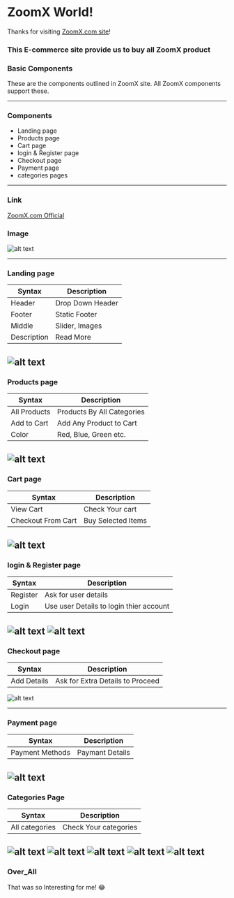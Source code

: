 # ZoomX World!

Thanks for visiting [ZoomX.com site](https://zoomx-a15v.vercel.app)!

### This E-commerce site provide us to buy all ZoomX product 

### Basic Components

These are the components outlined in ZoomX site. All ZoomX components support these.

---

### Components
- Landing page
- Products page
- Cart page
- login & Register page
- Checkout page 
- Payment page
- categories pages

---
### Link

[ZoomX.com Official](https://zoomx-a15v.vercel.app/)

### Image

![alt text](https://raw.githubusercontent.com/Ajaykvishwakarma/Images/main/zoomx_img/logo.png)

---
### Landing page

| Syntax | Description |
| ----------- | ----------- |
| Header | Drop Down Header |
| Footer | Static Footer |
| Middle | Slider, Images |
| Description | Read More |

![alt text](https://raw.githubusercontent.com/Ajaykvishwakarma/Images/main/zoomx_img/landing_page.png)
---
### Products page

| Syntax | Description |
| ------------- | -------------- |
| All Products | Products By All Categories |
| Add to Cart | Add Any Product to Cart |
| Color | Red, Blue, Green etc. |

![alt text](https://raw.githubusercontent.com/Ajaykvishwakarma/Images/main/zoomx_img/productpage.png)
---
### Cart page

| Syntax | Description |
| ------------- | -------------- |
| View Cart | Check Your cart |
| Checkout From Cart | Buy Selected Items |

![alt text](https://raw.githubusercontent.com/Ajaykvishwakarma/Images/main/zoomx_img/cart.png)
---

### login & Register page
 
| Syntax | Description |
| ------------- | -------------- |
| Register | Ask for user details |
| Login | Use user Details to login thier account  |

![alt text](https://raw.githubusercontent.com/Ajaykvishwakarma/Images/main/zoomx_img/login.png)
![alt text](https://raw.githubusercontent.com/Ajaykvishwakarma/Images/main/zoomx_img/register.png)
---

### Checkout page

| Syntax | Description |
| ------------- | -------------- |
| Add Details | Ask for Extra Details to Proceed |

![alt text](https://raw.githubusercontent.com/Ajaykvishwakarma/Images/main/zoomx_img/payment1.png)

---

### Payment page
 
| Syntax | Description |
| ------------- | -------------- |
| Payment Methods | Paymant Details |

![alt text](https://raw.githubusercontent.com/Ajaykvishwakarma/Images/main/zoomx_img/payment2.png)
---

### Categories Page

| Syntax | Description |
| ------------- | -------------- |
| All categories | Check Your categories |


![alt text](https://raw.githubusercontent.com/Ajaykvishwakarma/Images/main/zoomx_img/cat_1_photobook.png)
![alt text](https://raw.githubusercontent.com/Ajaykvishwakarma/Images/main/zoomx_img/cat_2_stationary.png)
![alt text](https://raw.githubusercontent.com/Ajaykvishwakarma/Images/main/zoomx_img/cat_3_calenders.png)
![alt text](https://raw.githubusercontent.com/Ajaykvishwakarma/Images/main/zoomx_img/cat_4_cardstock.png)
![alt text](https://raw.githubusercontent.com/Ajaykvishwakarma/Images/main/zoomx_img/cat_5_display.png)
---


### Over_All 

That was so Interesting for me! :joy:
